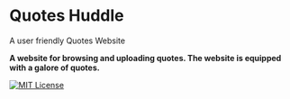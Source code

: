 # Quotes Huddle
A user friendly Quotes Website 

**A website for browsing and uploading quotes. The website is equipped with a galore of quotes.**


[![MIT License][license-image]][license-url]


<!-- Markdown link & img dfn's -->
[license-image]:https://img.shields.io/github/license/fork52/QUOTES-HUDDLE
[license-url]:https://github.com/fork52/QUOTES-HUDDLE/blob/master/LICENSE.txt